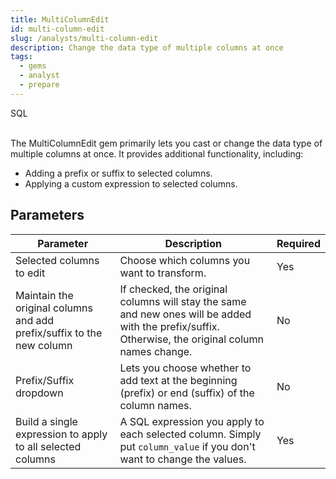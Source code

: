 ```yaml
---
title: MultiColumnEdit
id: multi-column-edit
slug: /analysts/multi-column-edit
description: Change the data type of multiple columns at once
tags:
  - gems
  - analyst
  - prepare
---
```


<span class="badge">SQL</span><br/><br/>

The MultiColumnEdit gem primarily lets you cast or change the data type of multiple columns at once. It provides additional functionality, including:

- Adding a prefix or suffix to selected columns.
- Applying a custom expression to selected columns.

## Parameters

| Parameter                                                             | Description                                                                                                                                         | Required |
| --------------------------------------------------------------------- | --------------------------------------------------------------------------------------------------------------------------------------------------- | -------- |
| Selected columns to edit                                              | Choose which columns you want to transform.                                                                                                         | Yes      |
| Maintain the original columns and add prefix/suffix to the new column | If checked, the original columns will stay the same and new ones will be added with the prefix/suffix. Otherwise, the original column names change. | No       |
| Prefix/Suffix dropdown                                                | Lets you choose whether to add text at the beginning (prefix) or end (suffix) of the column names.                                                  | No       |
| Build a single expression to apply to all selected columns            | A SQL expression you apply to each selected column. Simply put `column_value` if you don't want to change the values.                               | Yes      |
